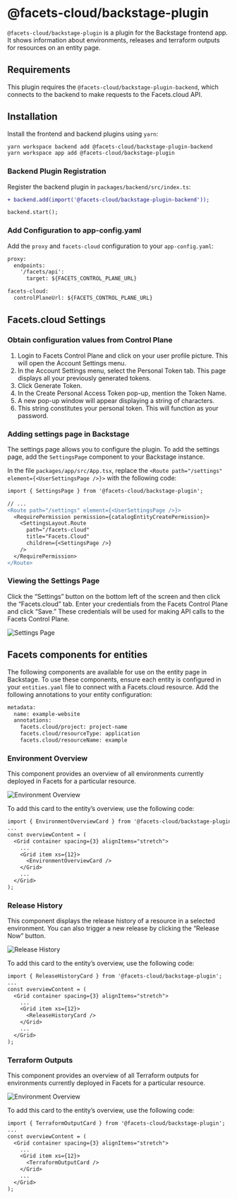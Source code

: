 # @facets-cloud/backstage-plugin

`@facets-cloud/backstage-plugin` is a plugin for the Backstage frontend app. It shows information about environments, releases and terraform outputs for resources on an entity page.

## Requirements

This plugin requires the `@facets-cloud/backstage-plugin-backend`, which connects to the backend to make requests to the Facets.cloud API.

## Installation

Install the frontend and backend plugins using `yarn`:

```bash
yarn workspace backend add @facets-cloud/backstage-plugin-backend
yarn workspace app add @facets-cloud/backstage-plugin
```

### Backend Plugin Registration

Register the backend plugin in `packages/backend/src/index.ts`:

```diff
+ backend.add(import('@facets-cloud/backstage-plugin-backend'));

backend.start();
```

### Add Configuration to app-config.yaml

Add the `proxy` and `facets-cloud` configuration to your `app-config.yaml`:


```diff
proxy:
  endpoints:
    '/facets/api':
      target: ${FACETS_CONTROL_PLANE_URL}

facets-cloud:
  controlPlaneUrl: ${FACETS_CONTROL_PLANE_URL}
```

## Facets.cloud Settings 
### Obtain configuration values from Control Plane

1. Login to Facets Control Plane and click on your user profile picture. This will open the Account Settings menu.
2. In the Account Settings menu, select the Personal Token tab. This page displays all your previously generated tokens.
3. Click Generate Token.
4. In the Create Personal Access Token pop-up, mention the Token Name.
5. A new pop-up window will appear displaying a string of characters.
6. This string constitutes your personal token. This will function as your password.

### Adding settings page in Backstage
The settings page allows you to configure the plugin. To add the settings page, add the `SettingsPage` component to your Backstage instance.


In the file `packages/app/src/App.tsx`, replace the `<Route path="/settings" element={<UserSettingsPage />}>` with the following code:

```diff
import { SettingsPage } from '@facets-cloud/backstage-plugin';

// ...
<Route path="/settings" element={<UserSettingsPage />}>
  <RequirePermission permission={catalogEntityCreatePermission}>
    <SettingsLayout.Route
      path="/facets-cloud"
      title="Facets.Cloud"
      children={<SettingsPage />}
    />
  </RequirePermission>
</Route>
```
### Viewing the Settings Page
Click the “Settings” button on the bottom left of the screen and then click the “Facets.cloud” tab. Enter your credentials from the Facets Control Plane and click “Save.” These credentials will be used for making API calls to the Facets Control Plane.

![Settings Page](https://raw.githubusercontent.com/Facets-cloud/facets-backstage-plugin/main/backstage-plugins/plugins/facets-cloud/screenshots/settings.png)

## Facets components for entities

The following components are available for use on the entity page in Backstage. To use these components, ensure each entity is configured in your `entities.yaml` file to connect with a Facets.cloud resource. Add the following annotations to your entity configuration:


```diff
metadata:
  name: example-website
  annotations:
    facets.cloud/project: project-name
    facets.cloud/resourceType: application
    facets.cloud/resourceName: example
```

### Environment Overview

This component provides an overview of all environments currently deployed in Facets for a particular resource.

![Environment Overview](https://raw.githubusercontent.com/Facets-cloud/facets-backstage-plugin/main/backstage-plugins/plugins/facets-cloud/screenshots/environment-overview.png)

To add this card to the entity’s overview, use the following code:

```diff
import { EnvironmentOverviewCard } from '@facets-cloud/backstage-plugin';
...
const overviewContent = (
  <Grid container spacing={3} alignItems="stretch">
    ...
    <Grid item xs={12}>
      <EnvironmentOverviewCard />
    </Grid>
    ...
  </Grid>
);
```

### Release History

This component displays the release history of a resource in a selected environment. You can also trigger a new release by clicking the “Release Now” button.


![Release History](https://raw.githubusercontent.com/Facets-cloud/facets-backstage-plugin/main/backstage-plugins/plugins/facets-cloud/screenshots/release-history.png)

To add this card to the entity’s overview, use the following code:

```diff
import { ReleaseHistoryCard } from '@facets-cloud/backstage-plugin';
...
const overviewContent = (
  <Grid container spacing={3} alignItems="stretch">
    ...
    <Grid item xs={12}>
      <ReleaseHistoryCard />
    </Grid>
    ...
  </Grid>
);
```

### Terraform Outputs

This component provides an overview of all Terraform outputs for environments currently deployed in Facets for a particular resource.


![Environment Overview](https://raw.githubusercontent.com/Facets-cloud/facets-backstage-plugin/main/backstage-plugins/plugins/facets-cloud/screenshots/terraform-outputs.png)

To add this card to the entity’s overview, use the following code:

```diff
import { TerraformOutputCard } from '@facets-cloud/backstage-plugin';
...
const overviewContent = (
  <Grid container spacing={3} alignItems="stretch">
    ...
    <Grid item xs={12}>
      <TerraformOutputCard />
    </Grid>
    ...
  </Grid>
);
```
